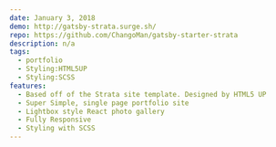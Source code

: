 ```yaml
---
date: January 3, 2018
demo: http://gatsby-strata.surge.sh/
repo: https://github.com/ChangoMan/gatsby-starter-strata
description: n/a
tags:
  - portfolio
  - Styling:HTML5UP
  - Styling:SCSS
features:
  - Based off of the Strata site template. Designed by HTML5 UP
  - Super Simple, single page portfolio site
  - Lightbox style React photo gallery
  - Fully Responsive
  - Styling with SCSS
---
```

